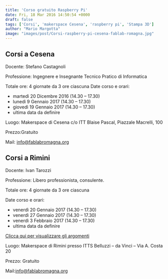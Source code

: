 ```yaml
---
title: 'Corso gratuito Raspberry Pi'
date: Fri, 18 Mar 2016 14:50:54 +0000
draft: false
tags: ['Corsi', 'makerspace Cesena', 'raspberry pi', 'Stampa 3D']
author: "Mario Margotta"
image: "images/post/Corsi-raspberry-pi-cesena-fablab-romagna.jpg"
---
```


## Corsi a Cesena
Docente: Stefano Castagnoli

Professione: Ingegnere e Insegnante Tecnico Pratico di Informatica

Totale ore: 4 giornate da 3 ore ciascuna
Date corso e orari:
 - martedì 20 Dicembre 2016 (14.30 – 17.30)
 - lunedì 9 Gennaio 2017 (14.30 – 17.30)
 - giovedì 19 Gennaio 2017 (14.30 – 17.30)
 - ultima data da definire
 
Luogo: Makerspace di Cesena c/o ITT Blaise Pascal, Piazzale Macrelli, 100

Prezzo:Gratuito

Mail: info@fablabromagna.org

## Corsi a Rimini 
Docente: Ivan Tarozzi

Professione: Libero professionista, consulente.

Totale ore: 4 giornate da 3 ore ciascuna

Date corso e orari:
 - venerdì 20 Gennaio 2017 (14.30 – 17.30)
 - venerdì 27 Gennaio 2017 (14.30 – 17.30)
 - venerdì 3 Febbraio 2017 (14.30 – 17.30)
 - ultima data da definire
 
[Clicca qui per visualizzare gli argomenti](https://drive.google.com/file/d/0B4W0wH82610nczJ0RTUzM3JhN2s)

Luogo: Makerspace di Rimini presso ITTS Belluzzi – da Vinci – Via A. Costa 20

Prezzo: Gratuito

Mail:info@fablabromagna.org
